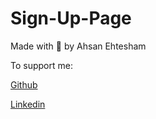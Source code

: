 # Sign-Up-Page

Made with 💙 by Ahsan Ehtesham

To support me:

[Github](https://github.com/Ahsan-Ehtesham)

[Linkedin](https://www.linkedin.com/in/ahsan-ehtesham-a6810018b/)
